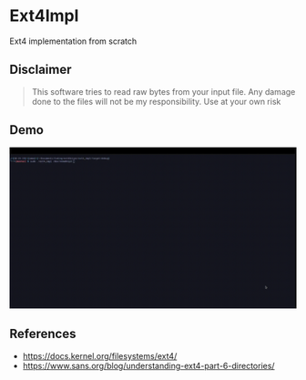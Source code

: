 # Ext4Impl

Ext4 implementation from scratch

## Disclaimer

> This software tries to read raw bytes from your input file. Any damage done to the files will not be my responsibility. Use at your own risk

## Demo

![Demo](./demo.gif)

## References
- https://docs.kernel.org/filesystems/ext4/
- https://www.sans.org/blog/understanding-ext4-part-6-directories/
